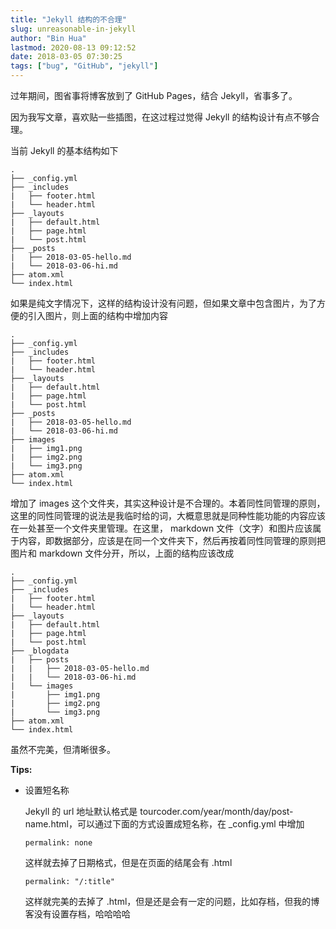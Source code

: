 ```yaml
---
title: "Jekyll 结构的不合理"
slug: unreasonable-in-jekyll
author: "Bin Hua"
lastmod: 2020-08-13 09:12:52
date: 2018-03-05 07:30:25
tags: ["bug", "GitHub", "jekyll"]
---
```


过年期间，图省事将博客放到了 GitHub Pages，结合 Jekyll，省事多了。

因为我写文章，喜欢贴一些插图，在这过程过觉得 Jekyll 的结构设计有点不够合理。

当前 Jekyll 的基本结构如下

```
.
├── _config.yml
├── _includes
|   ├── footer.html
|   └── header.html
├── _layouts
|   ├── default.html
|   ├── page.html
|   └── post.html
├── _posts
|   ├── 2018-03-05-hello.md
|   └── 2018-03-06-hi.md
├── atom.xml
└── index.html
```

如果是纯文字情况下，这样的结构设计没有问题，但如果文章中包含图片，为了方便的引入图片，则上面的结构中增加内容

```
.
├── _config.yml
├── _includes
|   ├── footer.html
|   └── header.html
├── _layouts
|   ├── default.html
|   ├── page.html
|   └── post.html
├── _posts
|   ├── 2018-03-05-hello.md
|   └── 2018-03-06-hi.md
├── images
|   ├── img1.png
|   ├── img2.png
|   └── img3.png
├── atom.xml
└── index.html
```

增加了 images 这个文件夹，其实这种设计是不合理的。本着同性同管理的原则，这里的同性同管理的说法是我临时给的词，大概意思就是同种性能功能的内容应该在一处甚至一个文件夹里管理。在这里， markdown 文件（文字）和图片应该属于内容，即数据部分，应该是在同一个文件夹下，然后再按着同性同管理的原则把图片和 markdown 文件分开，所以，上面的结构应该改成

```
.
├── _config.yml
├── _includes
|   ├── footer.html
|   └── header.html
├── _layouts
|   ├── default.html
|   ├── page.html
|   └── post.html
├── _blogdata
|   ├── posts
|   |   ├── 2018-03-05-hello.md
|   |   └── 2018-03-06-hi.md
|   └── images
|       ├── img1.png
|       ├── img2.png
|       └── img3.png
├── atom.xml
└── index.html
```


虽然不完美，但清晰很多。

**Tips:**

- 设置短名称

    Jekyll 的 url 地址默认格式是 tourcoder.com/year/month/day/post-name.html，可以通过下面的方式设置成短名称，在 \_config.yml 中增加
    
    ```
    permalink: none
    ```

    这样就去掉了日期格式，但是在页面的结尾会有 .html
    
    ```
    permalink: "/:title"
    ```
    
    这样就完美的去掉了 .html，但是还是会有一定的问题，比如存档，但我的博客没有设置存档，哈哈哈哈